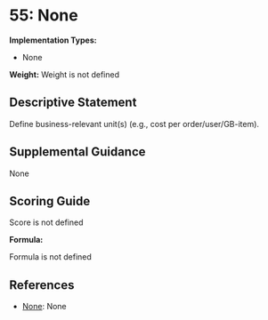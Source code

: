 # 55: None

**Implementation Types:**

- None

**Weight:** Weight is not defined

## Descriptive Statement

Define business-relevant unit(s) (e.g., cost per order/user/GB-item).

## Supplemental Guidance

None

## Scoring Guide

Score is not defined

**Formula:**

Formula is not defined

## References

- [None](None): None
